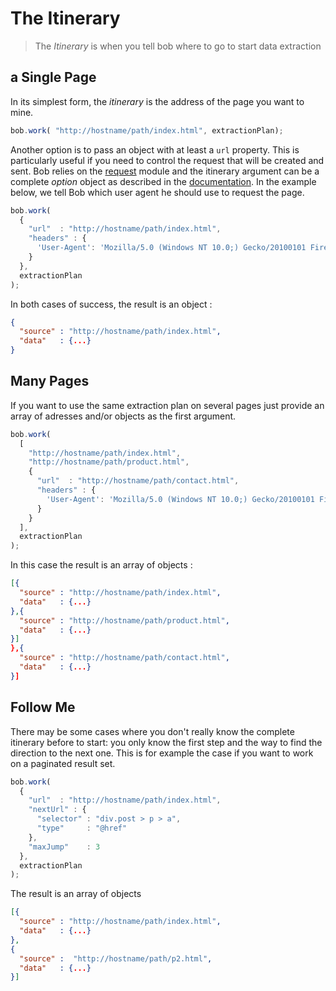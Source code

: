 

# The Itinerary

> The *Itinerary* is when you tell bob where to go to start data extraction

## a Single Page

In its simplest form, the *itinerary* is the address of the page you want to mine.

```js
bob.work( "http://hostname/path/index.html", extractionPlan);
```

Another option is to pass an object with at least a `url` property. This is particularly useful if you need to control the request that will be created and sent. Bob relies on the [request](https://github.com/request/request) module and the itinerary argument can be a complete *option* object as described in the [documentation](https://github.com/request/request#requestoptions-callback). In the example below, we tell Bob which user agent he should use to request the page.

```js
bob.work(
  {
    "url"  : "http://hostname/path/index.html",
    "headers" : {
      'User-Agent': 'Mozilla/5.0 (Windows NT 10.0;) Gecko/20100101 Firefox/59.0'
    }    
  },
  extractionPlan
);
```

In both cases of success, the result is an object :

```json
{
  "source" : "http://hostname/path/index.html",
  "data"   : {...}
}
```

## Many Pages

If you want to use the same extraction plan on several pages just provide an array of adresses and/or objects as the first argument.

```js
bob.work(
  [
    "http://hostname/path/index.html",
    "http://hostname/path/product.html",
    {
      "url"  : "http://hostname/path/contact.html",
      "headers" : {
        'User-Agent': 'Mozilla/5.0 (Windows NT 10.0;) Gecko/20100101 Firefox/59.0'
      }    
    }
  ],
  extractionPlan
);
```

In this case the result is an array of objects :

```json
[{
  "source" : "http://hostname/path/index.html",
  "data"   : {...}
},{
  "source" : "http://hostname/path/product.html",
  "data"   : {...}
}]
},{
  "source" : "http://hostname/path/contact.html",
  "data"   : {...}
}]
```

## Follow Me

There may be some cases where you don't really know the complete itinerary before to start: you only know the first step and the way to find the direction to the next one. This is for example the case if you want to work on a paginated result set.


```js
bob.work(
  {
    "url"  : "http://hostname/path/index.html",
    "nextUrl" : {
      "selector" : "div.post > p > a",
      "type"     : "@href"
    },
    "maxJump"    : 3
  },
  extractionPlan
);
```

The result is an array of objects

```json
[{
  "source" : "http://hostname/path/index.html",
  "data"   : {...}
},
{
  "source" :  "http://hostname/path/p2.html",
  "data"   : {...}
}]
```
